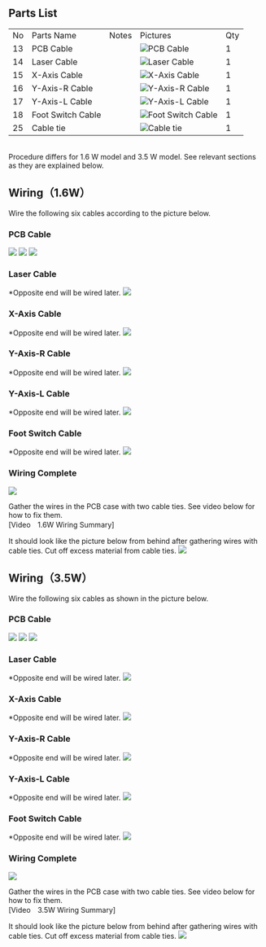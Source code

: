## Parts List
<table class="packing-list">
<tbody>
<tr>
<td>No</td>
<td>Parts Name</td>
<td>Notes</td>
<td class="packing-img">Pictures</td>
<td>Qty</td>
</tr>
<tr>
<td>13</td>
<td>PCB Cable</td>
<td></td>
<td><img src="./images/06/p6-1.jpg" alt="PCB Cable"></td>
<td>1</td>
</tr>
<tr>
<td>14</td>
<td>Laser Cable</td>
<td></td>
<td><img src="./images/06/p6-2.jpg" alt="Laser Cable"></td>
<td>1</td>
</tr>
<tr>
<td>15</td>
<td>X-Axis Cable</td>
<td></td>
<td><img src="./images/06/p6-4.jpg" alt="X-Axis Cable"></td>
<td>1</td>
</tr>
<tr>
<td>16</td>
<td>Y-Axis-R Cable</td>
<td></td>
<td><img src="./images/06/p6-3.jpg" alt="Y-Axis-R Cable"></td>
<td>1</td>
</tr>
<tr>
<td>17</td>
<td>Y-Axis-L Cable</td>
<td></td>
<td><img src="./images/06/p6-5.jpg" alt="Y-Axis-L Cable"></td>
<td>1</td>
</tr>
<tr>
<td>18</td>
<td>Foot Switch Cable</td>
<td></td>
<td><img src="./images/06/p6-7.jpg" alt="Foot Switch Cable"></td>
<td>1</td>
</tr>
<tr>
<td>25</td>
<td>Cable tie</td>
<td></td>
<td><img src="./images/06/p6-8.jpg" alt="Cable tie"></td>
<td>1</td>
</tr>
</tbody>
</table>

<br>
Procedure differs for 1.6 W model and 3.5 W model. See relevant sections as they are explained below.

## Wiring（1.6W）
Wire the following six cables according to the picture below.

### PCB Cable
<img src="./images/06/mini-300mm_06_01.jpg">

<img src="./images/06/mini-300mm_06_02.jpg">

<img src="./images/06/mini-300mm_06_03.jpg">

### Laser Cable
*Opposite end will be wired later.
<img src="./images/06/mini-300mm_06_04.jpg">

### X-Axis Cable
*Opposite end will be wired later.
<img src="./images/06/mini-300mm_06_05.jpg">

### Y-Axis-R Cable
*Opposite end will be wired later.
<img src="./images/06/mini-300mm_06_06.jpg">

### Y-Axis-L Cable
*Opposite end will be wired later.
<img src="./images/06/mini-300mm_06_07.jpg">

### Foot Switch Cable
*Opposite end will be wired later.
<img src="./images/06/mini-300mm_06_08.jpg">

### Wiring Complete
<img src="./images/06/mini-300mm_06_09.jpg">

Gather the wires in the PCB case with two cable ties. See video below for how to fix them.   
[Video　1.6W Wiring Summary]

It should look like the picture below from behind after gathering wires with cable ties. Cut off excess material from cable ties.
<img src="./images/06/mini-300mm_06_10.jpg">

## Wiring（3.5W）
Wire the following six cables as shown in the picture below.

### PCB Cable
<img src="./images/06/mini-300mm_06_12.jpg">

<img src="./images/06/mini-300mm_06_13.jpg">

<img src="./images/06/mini-300mm_06_14.jpg">

### Laser Cable
*Opposite end will be wired later.
<img src="./images/06/mini-300mm_06_15.jpg">

### X-Axis Cable
*Opposite end will be wired later.
<img src="./images/06/mini-300mm_06_16.jpg">

### Y-Axis-R Cable
*Opposite end will be wired later.
<img src="./images/06/mini-300mm_06_17.jpg">

### Y-Axis-L Cable
*Opposite end will be wired later.
<img src="./images/06/mini-300mm_06_18.jpg">

### Foot Switch Cable
*Opposite end will be wired later.
<img src="./images/06/mini-300mm_06_19.jpg">

### Wiring Complete
<img src="./images/06/mini-300mm_06_20.jpg">

Gather the wires in the PCB case with two cable ties. See video below for how to fix them.  
[Video　3.5W Wiring Summary]

It should look like the picture below from behind after gathering wires with cable ties. Cut off excess material from cable ties.
<img src="./images/06/mini-300mm_06_10.jpg">
